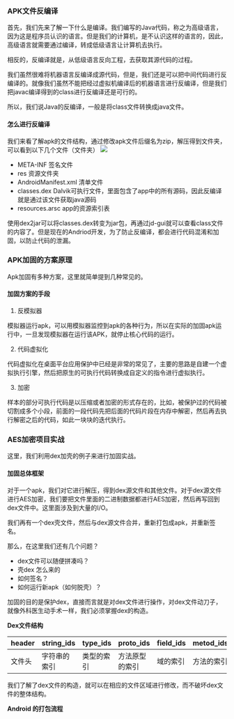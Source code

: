 ### APK文件反编译
首先，我们先来了解一下什么是编译。我们编写的Java代码，称之为高级语言，因为这是程序员认识的语言。但是我们的计算机，是不认识这样的语言的，因此，高级语言就需要通过编译，转成低级语言让计算机去执行。

相反的，反编译就是，从低级语言反向工程，去获取其源代码的过程。

我们虽然很难将机器语言反编译成源代码，但是，我们还是可以把中间代码进行反编译的。就像我们虽然不能把经过虚拟机编译后的机器语言进行反编译，但是我们把javac编译得到的class进行反编译还是可行的。

所以，我们说Java的反编译，一般是将class文件转换成java文件。
#### 怎么进行反编译
我们来看了解apk的文件结构，通过修改apk文件后缀名为zip，解压得到文件夹，可以看到以下几个文件（文件夹）
![](https://ae01.alicdn.com/kf/U25dec2ae421d47eba64982fb1d1d5ff0o.jpg)
- META-INF 签名文件
- res 资源文件夹
- AndroidManifest.xml 清单文件
- classes.dex  Dalvik可执行文件，里面包含了app中的所有源码，因此反编译就是通过该文件获取java源码
- resources.arsc app的资源索引表

使用dex2jar可以将classes.dex转变为jar包，再通过jd-gui就可以查看class文件的内容了。但是现在的Andriod开发，为了防止反编译，都会进行代码混淆和加固，以防止代码的泄漏。
### APK加固的方案原理

Apk加固有多种方案，这里就简单提到几种常见的。
#### 加固方案的手段
1. 反模拟器

模拟器运行apk，可以用模拟器监控到apk的各种行为，所以在实际的加固apk运行中，一旦发现模拟器在运行该APK，就停止核心代码的运行。

2. 代码虚拟化

代码虚拟化在桌面平台应用保护中已经是非常的常见了，主要的思路是自建一个虚拟执行引擎，然后把原生的可执行代码转换成自定义的指令进行虚拟执行。

3. 加密

样本的部分可执行代码是以压缩或者加密的形式存在的，比如，被保护过的代码被切割成多个小段，前面的一段代码先把后面的代码片段在内存中解密，然后再去执行解密之后的代码，如此一块块的迭代执行。

### AES加密项目实战
这里，我们利用dex加壳的例子来进行加固实战。

#### 加固总体框架
对于一个apk，我们对它进行解压，得到dex源文件和其他文件。对于dex源文件进行AES加密，我们要把文件里面的二进制数据都进行AES加密，然后再写回到dex文件中。这里面涉及到大量的I/O。

我们再有一个dex壳文件，然后与dex源文件合并，重新打包成apk，并重新签名。

那么，在这里我们还有几个问题？
- dex文件可以随便拼凑吗？
- 壳dex 怎么来的
- 如何签名？
- 如何运行新apk（如何脱壳）？

加固的目的是保护dex，直接而言就是对dex文件进行操作，对dex文件动刀子，就像外科医生动手术一样，我们必须掌握dex的构造。

**Dex文件结构**

| header | string_ids   | type_ids   | proto_ids   | field_ids | metod_ids  | class_defs | data   | link_data  |
| ------ | ------------ | ---------- | -------------- | --------- | ------ | ---------- | ------ | ---------- |
| 文件头 | 字符串的索引 | 类型的索引 | 方法原型的索引 | 域的索引  | 方法的索引 | 类的定义区 | 数据区 | 链接数据区 |

我们了解了dex文件的构造，就可以在相应的文件区域进行修改，而不破坏dex文件的整体结构。

**Android 的打包流程**
